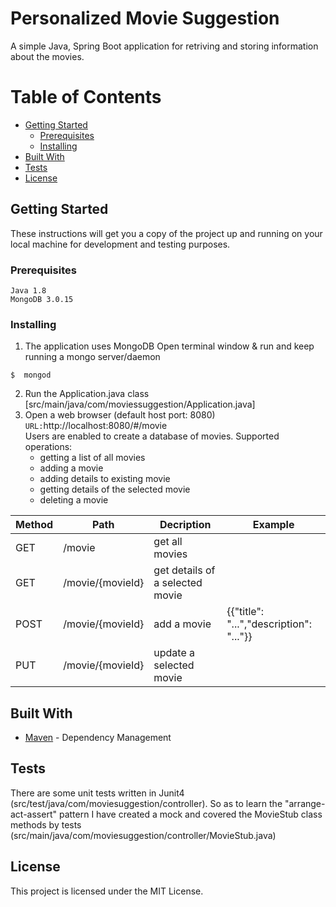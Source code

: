# Personalized Movie Suggestion

A simple Java, Spring Boot application for retriving and storing information about the movies. 

# Table of Contents
- [Getting Started](#getting-started)
    - [Prerequisites](#prerequisites)
    - [Installing](#installing)
- [Built With](#built-with)
- [Tests](#tests)
- [License](#license)

## Getting Started

These instructions will get you a copy of the project up and running on your local machine for development and testing purposes.

### Prerequisites
```
Java 1.8
MongoDB 3.0.15
```

### Installing
1. The application uses MongoDB
Open  terminal window & run and keep running a mongo server/daemon
```
$  mongod
```
2. Run the Application.java class [src/main/java/com/moviessuggestion/Application.java]
3. Open a web browser (default host port: 8080)
    ```URL:```http://localhost:8080/#/movie
    </br> Users are enabled to create a database of movies.
    Supported operations:
    - getting a list of all movies
    - adding a movie
    - adding details to existing movie
    - getting details of the selected movie
    - deleting a movie

| Method | Path | Decription | Example |
| ------ | ---- | ---------- | ------- |
| GET    | /movie  | get all movies |
|GET | /movie/{movieId} | get details of a selected movie| 
| POST | /movie/{movieId}| add a movie  | {{"title": "...","description": "..."}}
| PUT    | /movie/{movieId}  | update a selected movie |

## Built With

* [Maven](https://maven.apache.org/) - Dependency Management

## Tests
There are some unit tests written in Junit4 (src/test/java/com/moviesuggestion/controller).
So as to learn the "arrange-act-assert" pattern I have created a mock and covered the MovieStub class methods by tests (src/main/java/com/moviesuggestion/controller/MovieStub.java) 

## License

This project is licensed under the MIT License.
